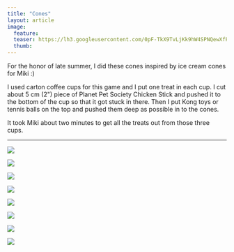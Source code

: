 ```yaml
---
title: "Cones"
layout: article
image:
  feature:
  teaser: https://lh3.googleusercontent.com/0pF-TkX9TvLjKk9hW4SPNQewXfP-Rr9Zq6x1Zx0xUh0=w245
  thumb:
---
```


For the honor of late summer, I did these cones inspired by ice cream cones for Miki :)

I used carton coffee cups for this game and I put one treat in each cup. I cut about 5 cm (2") piece of Planet Pet Society Chicken Stick and pushed it to the bottom of the cup so that it got stuck in there. Then I put Kong toys or tennis balls on the top and pushed them deep as possible in to the cones.

It took Miki about two minutes to get all the treats out from those three cups.

---

[![](https://lh3.googleusercontent.com/7FRpvZKfA2FZdEZpDv8JTKGYhmnbMw8vGgiWCwndYlQ=w800)](https://lh3.googleusercontent.com/7FRpvZKfA2FZdEZpDv8JTKGYhmnbMw8vGgiWCwndYlQ=s0)

[![](https://lh3.googleusercontent.com/XwJXQg-Q-H-ldSuLpBABDWAgtKnzeP5MSbk1ANlsd-Y=w800)](https://lh3.googleusercontent.com/XwJXQg-Q-H-ldSuLpBABDWAgtKnzeP5MSbk1ANlsd-Y=s0)

[![](https://lh3.googleusercontent.com/S82jh2dBKF_nPDG7H_VFvDTEoW0PLfE4n-5bz9plBCM=w800)](https://lh3.googleusercontent.com/S82jh2dBKF_nPDG7H_VFvDTEoW0PLfE4n-5bz9plBCM=s0)

[![](https://lh3.googleusercontent.com/1lZQpFjD--0hK-X3vOjcbM9zBlP3mAA0KjpgBcixj-A=w800)](https://lh3.googleusercontent.com/1lZQpFjD--0hK-X3vOjcbM9zBlP3mAA0KjpgBcixj-A=s0)

[![](https://lh3.googleusercontent.com/hrFKBRy0jH8rxa0oAnqmTC4RRnmCkHe4BG_2QjUZxiU=w800)](https://lh3.googleusercontent.com/hrFKBRy0jH8rxa0oAnqmTC4RRnmCkHe4BG_2QjUZxiU=s0)

[![](https://lh3.googleusercontent.com/8Dr3zuiPFQSOOQAnPe7nA7C5jLcvAWY5_Bzb4ozEIuE=w800)](https://lh3.googleusercontent.com/8Dr3zuiPFQSOOQAnPe7nA7C5jLcvAWY5_Bzb4ozEIuE=s0)

[![](https://lh3.googleusercontent.com/NoIZgsXKMTkPru2UPQEGBrn8aktNuCjbGneDBcvYvdQ=w800)](https://lh3.googleusercontent.com/NoIZgsXKMTkPru2UPQEGBrn8aktNuCjbGneDBcvYvdQ=s0)

[![](https://lh3.googleusercontent.com/SVLHUGEDOFWMHedvVnBKvE_5VmjWv_lq0xEPL2cv2HA=w800)](https://lh3.googleusercontent.com/SVLHUGEDOFWMHedvVnBKvE_5VmjWv_lq0xEPL2cv2HA=s0)
